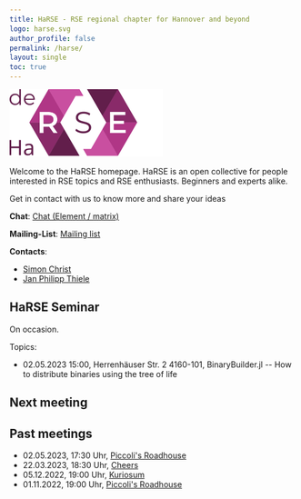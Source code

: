 ```yaml
---
title: HaRSE - RSE regional chapter for Hannover and beyond
logo: harse.svg
author_profile: false
permalink: /harse/
layout: single
toc: true
---
```


![](harse.svg)

Welcome to the HaRSE homepage.
HaRSE is an open collective for people interested in RSE topics and RSE enthusiasts.
Beginners and experts alike.

Get in contact with us to know more and share your ideas

**Chat**: [Chat (Element / matrix)](https://element.uni-hannover.de/#/room/#HaRSE:matrix.uni-hannover.de)

**Mailing-List**: [Mailing list](https://listserv.uni-hannover.de/cgi-bin/wa?A0=RSE-HANNOVER-IFAM)

**Contacts**:

 - [Simon Christ](https://www.cell.uni-hannover.de/de/simon-christ)
 - [Jan Philipp Thiele](https://www.ifam.uni-hannover.de/de/thiele)

## HaRSE Seminar

On occasion.

Topics:
- 02.05.2023 15:00, Herrenhäuser Str. 2 4160-101, BinaryBuilder.jl -- How to distribute binaries using the tree of life

## Next meeting



## Past meetings

- 02.05.2023, 17:30 Uhr, [Piccoli's Roadhouse](https://piccolis-roadhouse.de/home.html)
- 22.03.2023, 18:30 Uhr, [Cheers](https://cheers-hannover.de/)
- 05.12.2022, 19:00 Uhr, [Kuriosum](http://www.kuriosum.com/)
- 01.11.2022, 19:00 Uhr, [Piccoli's Roadhouse](https://piccolis-roadhouse.de/home.html)

